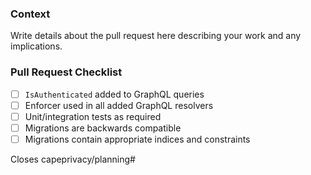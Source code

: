 ### Context

Write details about the pull request here describing your work and any implications.

### Pull Request Checklist

- [ ] `IsAuthenticated` added to GraphQL queries
- [ ] Enforcer used in all added GraphQL resolvers
- [ ] Unit/integration tests as required
- [ ] Migrations are backwards compatible
- [ ] Migrations contain appropriate indices and constraints

Closes capeprivacy/planning#<issue>
